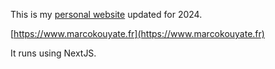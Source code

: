 This is my [personal website](https://www.marcokouyate.fr) updated for 2024.

[https://www.marcokouyate.fr](https://www.marcokouyate.fr)

It runs using NextJS. 
